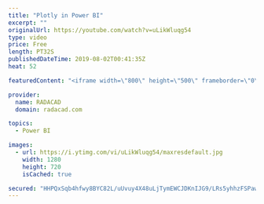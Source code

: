 ```yaml
---
title: "Plotly in Power BI"
excerpt: ""
originalUrl: https://youtube.com/watch?v=uLikWluqg54
type: video
price: Free
length: PT32S
publishedDateTime: 2019-08-02T00:41:35Z
heat: 52

featuredContent: "<iframe width=\"800\" height=\"500\" frameborder=\"0\" src=\"https://www.youtube.com/embed/uLikWluqg54\" allow=\"accelerometer; autoplay; encrypted-media; gyroscope; picture-in-picture\" allowfullscreen></iframe>"

provider:
  name: RADACAD
  domain: radacad.com

topics:
  - Power BI

images:
  - url: https://i.ytimg.com/vi/uLikWluqg54/maxresdefault.jpg
    width: 1280
    height: 720
    isCached: true

secured: "HHPQxSqb4hfwy8BYC82L/uUvuy4X48uLjTymEWCJDKnIJG9/LRs5yhhzFSPawfbUtdZ2M97H2TOVhWEoh86AYiR4234ptDK3hMDznQetASZJmHN4W1FVMXE9hXnpYnvO3gM+cLfFaaAKRVEhrjYMvRbVqoADyw6NSMb/3t1gNDbqfrF5qFWrUT9b5Mt+Z2qUQwmRliQgJxhnCoIunBscahcKQQnoFYP+q4lmH4MltG3Wl+XtEh/8QxbTn5GXtypZlWkoa3bdbpoLd1fyWr0Vfb1iInBzaSkwHJXcheE730OPl/9Ngp3TD92jZkMJSmu4kj7HaavY9qkVhixCEFCug2QmMGsRbubeJ3aIrWVzUfn1EygGimjLIem1RYBOjCfGS3UIa/43p1xc2uRCLKV41aNg77TwooNFyLWQhjhRjuA=;cA9asFnRJjb5ZfVHIO3Eyw=="
---
```


